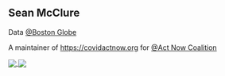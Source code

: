 ## Sean McClure

Data [@Boston Globe](https://github.com/BostonGlobe)

A maintainer of https://covidactnow.org for [@Act Now Coalition](https://github.com/act-now-coalition)

<a href="https://github.com/anuraghazra/github-readme-stats">
  <img align="center" src="https://github-readme-stats-eweqr2ve5-smcclure17.vercel.app/api/top-langs/?username=smcclure17&layout=compact&exclude_repo=smcclure17.github.io,github-readme-stats,mobilize-automation" />
</a>
<a href="https://github.com/anuraghazra/convoychat">
  <img align="center" src="https://github-readme-stats-eweqr2ve5-smcclure17.vercel.app/api?username=smcclure17&show_icons=true&hide_rank=true&line_height=20" />
</a>

